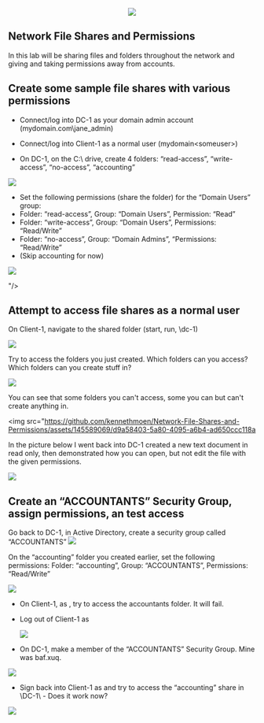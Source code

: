 <p align="center">
<img src="https://github.com/kennethmoen/Building-Intuition-For-DNS/assets/145589069/d6192fbb-d4fb-4f62-b6ed-806da21dc4ff"/>
</p>
<p>
<h2>Network File Shares and Permissions</h2>

In this lab will be sharing files and folders throughout the network and giving and taking permissions away from accounts.
  
<h2>Create some sample file shares with various permissions</h2>

- Connect/log into DC-1 as your domain admin account (mydomain.com\jane_admin)

- Connect/log into Client-1 as a normal user (mydomain\<someuser>)

- On DC-1, on the C:\ drive, create 4 folders: “read-access”, “write-access”, “no-access”, “accounting”

<img src="https://github.com/kennethmoen/Network-File-Shares-and-Permissions/assets/145589069/b0926090-76ac-4bf0-a8cb-1100449057ae"/>


- Set the following permissions (share the folder) for the “Domain Users” group:
- Folder: “read-access”, Group: “Domain Users”, Permission: “Read”
- Folder: “write-access”,  Group: “Domain Users”, Permissions: “Read/Write”
- Folder: “no-access”, Group: “Domain Admins”, “Permissions: “Read/Write”
- (Skip accounting for now)

<img src="https://github.com/kennethmoen/Network-File-Shares-and-Permissions/assets/145589069/7051ca9e-a023-469c-ad46-a1943a9b9e47"/>


"/>
</p>

  <h2>Attempt to access file shares as a normal user</h2>
  
  On Client-1, navigate to the shared folder (start, run, \\dc-1)

  <img src="https://github.com/kennethmoen/Network-File-Shares-and-Permissions/assets/145589069/4911cc5f-1bd2-4c23-ac58-47cb561a3095"/>

  Try to access the folders you just created. Which folders can you access? Which folders can you create stuff in? 

  <img src="https://github.com/kennethmoen/Network-File-Shares-and-Permissions/assets/145589069/8265ba27-7c0a-41e7-b7e4-098e2109876a"/>

  You can see that some folders you can't access, some you can but can't create anything in.
  
  <img src="https://github.com/kennethmoen/Network-File-Shares-and-Permissions/assets/145589069/d9a58403-5a80-4095-a6b4-ad650ccc118a</p>

  In the picture below I went back into DC-1 created a new text document in read only, then demonstrated how you can open, but not edit the file with the given permissions.

  <img src="https://github.com/kennethmoen/Network-File-Shares-and-Permissions/assets/145589069/d203f0f0-4826-4b92-987b-323f62019648"/>

  
<p>

<p>
  <h2>Create an “ACCOUNTANTS” Security Group, assign permissions, an test access
</h2>
Go back to DC-1, in Active Directory, create a security group called “ACCOUNTANTS”
 <img src="https://github.com/kennethmoen/Network-File-Shares-and-Permissions/assets/145589069/5e66a111-15f8-42dd-8cc3-118142db41c7"/>

On the “accounting” folder you created earlier, set the following permissions:
Folder: “accounting”, Group: “ACCOUNTANTS”, Permissions: “Read/Write”
  
 <img src="https://github.com/kennethmoen/Network-File-Shares-and-Permissions/assets/145589069/0f6e06f3-008c-4293-9a59-a6c9f4516e09"/>

- On Client-1, as  <someuser>, try to access the accountants folder. It will fail.

- Log out of Client-1 as  <someuser>

  <img src="https://github.com/kennethmoen/Network-File-Shares-and-Permissions/assets/145589069/5a37a799-2cdd-439d-ba7c-c9ba3e7cd98a"/>

- On DC-1, make <someuser> a member of the “ACCOUNTANTS”  Security Group. Mine was baf.xuq.

<img src="https://github.com/kennethmoen/Network-File-Shares-and-Permissions/assets/145589069/a7729715-e5f3-47ad-99e9-017adabbf32d"/>

- Sign back into Client-1 as <someuser> and try to access the “accounting” share in \\DC-1\ - Does it work now?

 <img src="https://github.com/kennethmoen/Network-File-Shares-and-Permissions/assets/145589069/153a8271-25b2-431c-b1ea-1aa2c1eab157"/>
</p>
